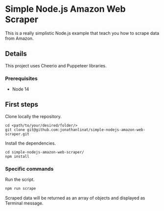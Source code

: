 # Simple Node.js Amazon Web Scraper

This is a really simplistic Node.js example that teach you how to scrape data from Amazon.

## Details

This project uses Cheerio and Puppeteer libraries.

### Prerequisites

- Node 14

## First steps

Clone locally the repository.

```
cd <path/to/your/desired/folder/>
git clone git@github.com:jonathanlinat/simple-nodejs-amazon-web-scraper.git
```

Install the dependencies.

```
cd simple-nodejs-amazon-web-scraper/
npm install
```

### Specific commands

Run the script.

```bash
npm run scrape
```

Scraped data will be returned as an array of objects and displayed as Terminal message.

